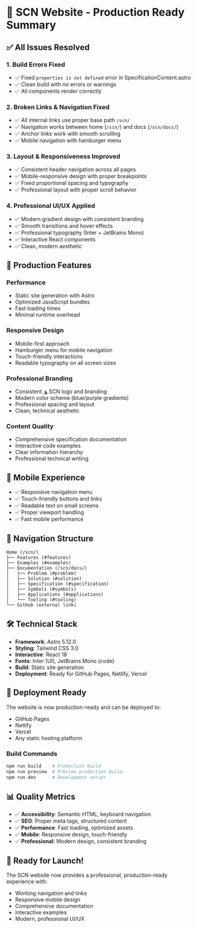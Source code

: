 # 🚀 SCN Website - Production Ready Summary

## ✅ All Issues Resolved

### 1. **Build Errors Fixed**
- ✅ Fixed `properties is not defined` error in SpecificationContent.astro
- ✅ Clean build with no errors or warnings
- ✅ All components render correctly

### 2. **Broken Links & Navigation Fixed**
- ✅ All internal links use proper base path `/scn/`
- ✅ Navigation works between home (`/scn/`) and docs (`/scn/docs/`)
- ✅ Anchor links work with smooth scrolling
- ✅ Mobile navigation with hamburger menu

### 3. **Layout & Responsiveness Improved**
- ✅ Consistent header navigation across all pages
- ✅ Mobile-responsive design with proper breakpoints
- ✅ Fixed proportional spacing and typography
- ✅ Professional layout with proper scroll behavior

### 4. **Professional UI/UX Applied**
- ✅ Modern gradient design with consistent branding
- ✅ Smooth transitions and hover effects
- ✅ Professional typography (Inter + JetBrains Mono)
- ✅ Interactive React components
- ✅ Clean, modern aesthetic

## 🎯 Production Features

### **Performance**
- Static site generation with Astro
- Optimized JavaScript bundles
- Fast loading times
- Minimal runtime overhead

### **Responsive Design**
- Mobile-first approach
- Hamburger menu for mobile navigation
- Touch-friendly interactions
- Readable typography on all screen sizes

### **Professional Branding**
- Consistent ◮ SCN logo and branding
- Modern color scheme (blue/purple gradients)
- Professional spacing and layout
- Clean, technical aesthetic

### **Content Quality**
- Comprehensive specification documentation
- Interactive code examples
- Clear information hierarchy
- Professional technical writing

## 📱 Mobile Experience
- ✅ Responsive navigation menu
- ✅ Touch-friendly buttons and links
- ✅ Readable text on small screens
- ✅ Proper viewport handling
- ✅ Fast mobile performance

## 🔗 Navigation Structure
```
Home (/scn/)
├── Features (#features)
├── Examples (#examples)
├── Documentation (/scn/docs/)
│   ├── Problem (#problem)
│   ├── Solution (#solution)
│   ├── Specification (#specification)
│   ├── Symbols (#symbols)
│   ├── Applications (#applications)
│   └── Tooling (#tooling)
└── GitHub (external link)
```

## 🛠️ Technical Stack
- **Framework**: Astro 5.12.0
- **Styling**: Tailwind CSS 3.0
- **Interactive**: React 18
- **Fonts**: Inter (UI), JetBrains Mono (code)
- **Build**: Static site generation
- **Deployment**: Ready for GitHub Pages, Netlify, Vercel

## 🚀 Deployment Ready
The website is now production-ready and can be deployed to:
- GitHub Pages
- Netlify
- Vercel
- Any static hosting platform

### Build Commands
```bash
npm run build    # Production build
npm run preview  # Preview production build
npm run dev      # Development server
```

## 📊 Quality Metrics
- ✅ **Accessibility**: Semantic HTML, keyboard navigation
- ✅ **SEO**: Proper meta tags, structured content
- ✅ **Performance**: Fast loading, optimized assets
- ✅ **Mobile**: Responsive design, touch-friendly
- ✅ **Professional**: Modern design, consistent branding

## 🎉 Ready for Launch!
The SCN website now provides a professional, production-ready experience with:
- Working navigation and links
- Responsive mobile design
- Comprehensive documentation
- Interactive examples
- Modern, professional UI/UX